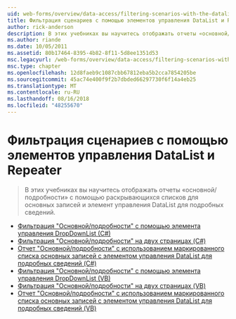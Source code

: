 ```yaml
---
uid: web-forms/overview/data-access/filtering-scenarios-with-the-datalist-and-repeater/index
title: Фильтрация сценариев с помощью элементов управления DataList и Repeater | Документация Майкрософт
author: rick-anderson
description: В этих учебниках вы научитесь отображать отчеты «основной/подробности» с помощью раскрывающихся списков для основных записей и элемент управления DataList для подробных сведений.
ms.author: riande
ms.date: 10/05/2011
ms.assetid: 80b17464-8395-4b82-8f11-5d8ee1351d53
msc.legacyurl: /web-forms/overview/data-access/filtering-scenarios-with-the-datalist-and-repeater
msc.type: chapter
ms.openlocfilehash: 12d8faeb9c1087cbb67812eba5b2cca7854205be
ms.sourcegitcommit: 45ac74e400f9f2b7dbded66297730f6f14a4eb25
ms.translationtype: MT
ms.contentlocale: ru-RU
ms.lasthandoff: 08/16/2018
ms.locfileid: "48255670"
---
```

<a name="filtering-scenarios-with-the-datalist-and-repeater"></a>Фильтрация сценариев с помощью элементов управления DataList и Repeater
====================
> В этих учебниках вы научитесь отображать отчеты «основной/подробности» с помощью раскрывающихся списков для основных записей и элемент управления DataList для подробных сведений.


- [Фильтрация "Основной/подробности" с помощью элемента управления DropDownList (C#)](master-detail-filtering-with-a-dropdownlist-datalist-cs.md)
- [Фильтрация "Основной/подробности" на двух страницах (C#)](master-detail-filtering-acess-two-pages-datalist-cs.md)
- [Отчет "Основной/подробности" с использованием маркированного списка основных записей с элементом управления DataList для подробных сведений (C#)](master-detail-using-a-bulleted-list-of-master-records-with-a-details-datalist-cs.md)
- [Фильтрация "Основной/подробности" с помощью элемента управления DropDownList (VB)](master-detail-filtering-with-a-dropdownlist-datalist-vb.md)
- [Фильтрация "Основной/подробности" на двух страницах (VB)](master-detail-filtering-acess-two-pages-datalist-vb.md)
- [Отчет "Основной/подробности" с использованием маркированного списка основных записей с элементом управления DataList для подробных сведений (VB)](master-detail-using-a-bulleted-list-of-master-records-with-a-details-datalist-vb.md)
